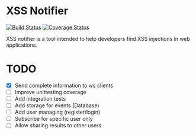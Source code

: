 XSS Notifier
============

[![Build Status](https://api.travis-ci.org/mattiaslundberg/xssnotifier-server.png?branch=master)](https://travis-ci.org/mattiaslundberg/xssnotifier-server)
[![Coverage Status](https://coveralls.io/repos/mattiaslundberg/xssnotifier-server/badge.svg?branch=master&service=github)](https://coveralls.io/github/mattiaslundberg/xssnotifier-server?branch=master)

XSS notifier is a tool intended to help developers find XSS injections in web applications.



TODO
====

- [x] Send complete information to ws clients
- [ ] Improve unittesting coverage
- [ ] Add integration tests
- [ ] Add storage for events (Database)
- [ ] Add user managing (register/login)
- [ ] Subscribe for specific user only
- [ ] Allow sharing results to other users
